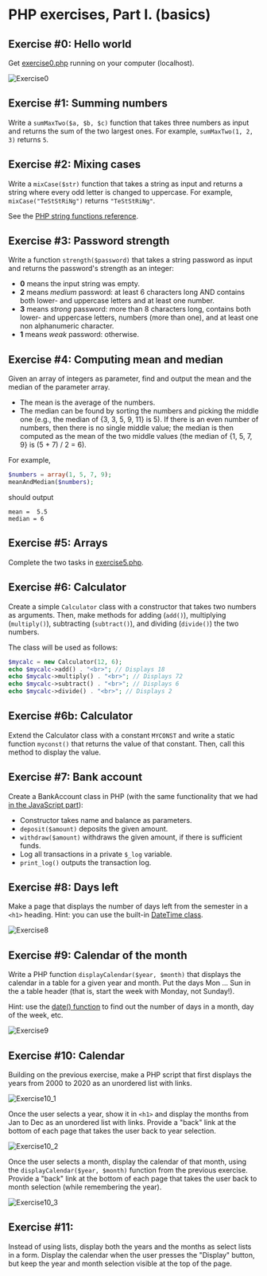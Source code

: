 # PHP exercises, Part I. (basics)

## Exercise #0: Hello world

Get [exercise0.php](exercise0.php) running on your computer (localhost).

![Exercise0](images/exercise0.png)


## Exercise #1: Summing numbers

Write a `sumMaxTwo($a, $b, $c)` function that takes three numbers as input and returns the sum of the two largest ones.  For example, `sumMaxTwo(1, 2, 3)` returns `5`.


## Exercise #2: Mixing cases

Write a `mixCase($str)` function that takes a string as input and returns a string where every odd letter is changed to uppercase.  For example, `mixCase("TeStStRiNg")` returns `"TeStStRiNg"`.

See the [PHP string functions reference](http://www.w3schools.com/php/php_ref_string.asp).


## Exercise #3: Password strength

Write a function `strength($password)` that takes a string password as input and returns the password's strength as an integer:

  - **0** means the input string was empty.
  - **2** means _medium_ password: at least 6 characters long AND contains both lower- and uppercase letters and at least one number.
  - **3** means _strong_ password: more than 8 characters long, contains both lower- and uppercase letters, numbers (more than one), and at least one non alphanumeric character.
  - **1** means _weak_ password: otherwise.


## Exercise #4: Computing mean and median

Given an array of integers as parameter, find and output the mean and the
median of the parameter array.

  - The mean is the average of the numbers.
  - The median can be found by sorting the numbers and picking the middle one (e.g., the median of {3, 3, 5, 9, 11} is 5). If there is an even number of numbers, then there is no single middle value; the median is then computed as the mean of the two middle values (the median of {1, 5, 7, 9} is (5 + 7) / 2 = 6).

For example,

```php
$numbers = array(1, 5, 7, 9);
meanAndMedian($numbers);
```

should output

```
mean =  5.5
median = 6
```


## Exercise #5: Arrays

Complete the two tasks in [exercise5.php](exercise5.php).


## Exercise #6: Calculator

Create a simple `Calculator` class with a constructor that takes two numbers as arguments.  Then, make methods for adding (`add()`), multiplying (`multiply()`), subtracting (`subtract()`), and dividing (`divide()`) the two numbers.

The class will be used as follows:
```php
$mycalc = new Calculator(12, 6);
echo $mycalc->add() . "<br>"; // Displays 18
echo $mycalc->multiply() . "<br>"; // Displays 72
echo $mycalc->subtract() . "<br>"; // Displays 6
echo $mycalc->divide() . "<br>"; // Displays 2
```


## Exercise #6b: Calculator

Extend the Calculator class with a constant `MYCONST` and write a static function `myconst()` that returns the value of that constant. Then, call this method to display the value.


## Exercise #7: Bank account

Create a BankAccount class in PHP (with the same functionality that we had [in the JavaScript part](../../js/basics)):

  - Constructor takes name and balance as parameters.
  - `deposit($amount)` deposits the given amount.
  - `withdraw($amount)` withdraws the given amount, if there is sufficient funds.
  - Log all transactions in a private `$_log` variable.
  - `print_log()` outputs the transaction log.


## Exercise #8: Days left

Make a page that displays the number of days left from the semester in a `<h1>` heading. Hint: you can use the built-in [DateTime class](http://php.net/manual/en/class.datetime.php).

![Exercise8](images/exercise8.png)


## Exercise #9: Calendar of the month

Write a PHP function `displayCalendar($year, $month)` that displays the calendar in a table for a given year and month. Put the days Mon ... Sun in the a table header (that is, start the week with Monday, not Sunday!).

Hint: use the [date() function](http://php.net/manual/en/function.date.php) to find out the number of days in a month, day of the week, etc.

![Exercise9](images/exercise9.png)


## Exercise #10: Calendar

Building on the previous exercise, make a PHP script that first displays the years from 2000 to 2020 as an unordered list with links.

![Exercise10_1](images/exercise10_1.png)

Once the user selects a year, show it in `<h1>` and display the months from Jan to Dec as an unordered list with links. Provide a "back" link at the bottom of each page that takes the user back to year selection.

![Exercise10_2](images/exercise10_2.png)

Once the user selects a month, display the calendar of that month, using the `displayCalendar($year, $month)` function from the previous exercise. Provide a "back" link at the bottom of each page that takes the user back to month selection (while remembering the year).

![Exercise10_3](images/exercise10_3.png)

 
## Exercise #11:

Instead of using lists, display both the years and the months as select lists in a form. Display the calendar when the user presses the "Display" button, but keep the year and month selection visible at the top of the page.

